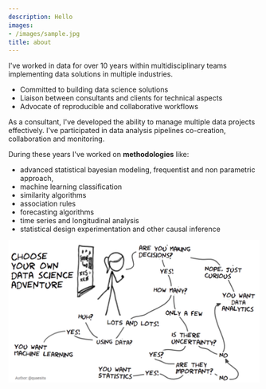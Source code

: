 ```yaml
---
description: Hello
images:
- /images/sample.jpg
title: about
---
```



I've worked in data for over 10 years within 
multidisciplinary teams implementing data solutions in multiple industries. 



- Committed to building data science solutions
- Liaison between consultants and clients for technical aspects
- Advocate of reproducible and collaborative workflows

As a consultant, I've developed the ability to manage multiple data projects effectively. 
I've participated in data analysis pipelines co-creation, collaboration and monitoring.

During these years I've worked on **methodologies** like:

  * advanced statistical bayesian modeling, frequentist and non parametric approach,
  * machine learning classification
  * similarity algorithms
  * association rules
  * forecasting algorithms
  * time series and longitudinal analysis
  * statistical design experimentation and other causal inference




![@quesita](../img/ds_adventure.png)
